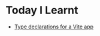 # Today I Learnt

- [Type declarations for a Vite app](https://github.com/petermekhaeil/til/blob/master/learnings/type-declarations-for-a-vite-app.md)
